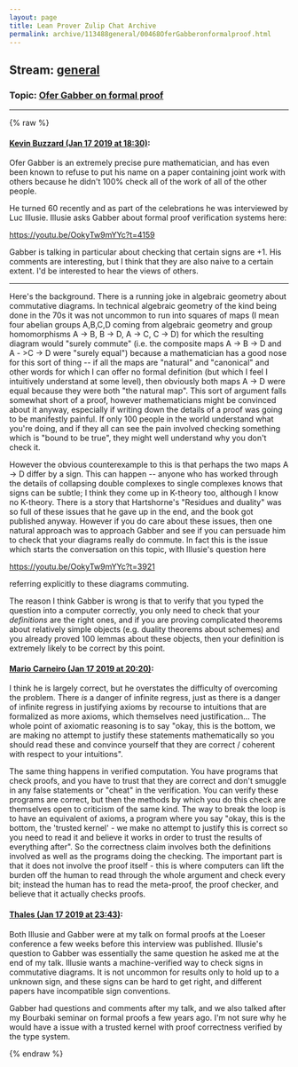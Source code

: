 ```yaml
---
layout: page
title: Lean Prover Zulip Chat Archive 
permalink: archive/113488general/00468OferGabberonformalproof.html
---
```


## Stream: [general](index.html)
### Topic: [Ofer Gabber on formal proof](00468OferGabberonformalproof.html)

---


{% raw %}
#### [ Kevin Buzzard (Jan 17 2019 at 18:30)](https://leanprover.zulipchat.com/#narrow/stream/113488-general/topic/Ofer%20Gabber%20on%20formal%20proof/near/155353065):
<p>Ofer Gabber is an extremely precise pure mathematician, and has even been known to refuse to put his name on a paper containing joint work with others because he didn't 100% check all of the work of all of the other people. </p>
<p>He turned 60 recently and as part of the celebrations he was interviewed by Luc Illusie. Illusie asks Gabber about formal proof verification systems here:</p>
<p><a href="https://youtu.be/OokyTw9mYYc?t=4159" target="_blank" title="https://youtu.be/OokyTw9mYYc?t=4159">https://youtu.be/OokyTw9mYYc?t=4159</a></p>
<p>Gabber is talking in particular about checking that certain signs are +1. His comments are interesting, but I think that they are also naive to a certain extent. I'd be interested to hear the views of others.</p>
<hr>
<p>Here's the background. There is a running joke in algebraic geometry about commutative diagrams. In technical algebraic geometry of the kind being done in the 70s it was not uncommon to run into squares of maps (I mean four abelian groups A,B,C,D coming from algebraic geometry and group homomorphisms A -&gt; B, B -&gt; D, A -&gt; C, C -&gt; D) for which the resulting diagram would "surely commute" (i.e. the composite maps A -&gt; B -&gt; D and A - &gt;C -&gt; D were "surely equal") because a mathematician has a good nose for this sort of thing -- if all the maps are "natural" and "canonical" and other words for which I can offer no formal definition (but which I feel I intuitively understand at some level), then obviously both maps A -&gt; D were equal because they were both "the natural map". This sort of argument falls somewhat short of a proof, however mathematicians might be convinced about it anyway, especially if writing down the details of a proof was going to be manifestly painful. If only 100 people in the world understand what you're doing, and if they all can see the pain involved checking something which is "bound to be true", they might well understand why you don't check it.</p>
<p>However the obvious counterexample to this is that perhaps the two maps A -&gt; D differ by a sign. This can happen -- anyone who has worked through the details of collapsing double complexes to single complexes knows that signs can be subtle; I think they come up in K-theory too, although I know no K-theory. There is a story that Hartshorne's "Residues and duality" was so full of these issues that he gave up in the end, and the book got published anyway. However if you do care about these issues, then one natural approach was to approach Gabber and see if you can persuade him to check that your diagrams really do commute. In fact this is the issue which starts the conversation on this topic, with Illusie's question here</p>
<p><a href="https://youtu.be/OokyTw9mYYc?t=3921" target="_blank" title="https://youtu.be/OokyTw9mYYc?t=3921">https://youtu.be/OokyTw9mYYc?t=3921</a></p>
<p>referring explicitly to these diagrams commuting. </p>
<p>The reason I think Gabber is wrong is that to verify that you typed the question into a computer correctly, you only need to check that your <em>definitions</em> are the right ones, and if you are proving complicated theorems about relatively simple objects (e.g. duality theorems about schemes) and you already proved 100 lemmas about these objects, then your definition is extremely likely to be correct by this point.</p>

#### [ Mario Carneiro (Jan 17 2019 at 20:20)](https://leanprover.zulipchat.com/#narrow/stream/113488-general/topic/Ofer%20Gabber%20on%20formal%20proof/near/155361336):
<p>I think he is largely correct, but he overstates the difficulty of overcoming the problem. There <em>is</em> a danger of infinite regress, just as there is a danger of infinite regress in justifying axioms by recourse to intuitions that are formalized as more axioms, which themselves need justification... The whole point of axiomatic reasoning is to say "okay, this is the bottom, we are making no attempt to justify these statements mathematically so you should read these and convince yourself that they are correct / coherent with respect to your intuitions".</p>
<p>The same thing happens in verified computation. You have programs that check proofs, and you have to trust that they are correct and don't smuggle in any false statements or "cheat" in the verification. You can verify these programs are correct, but then the methods by which you do this check are themselves open to criticism of the same kind. The way to break the loop is to have an equivalent of axioms, a program where you say "okay, this is the bottom, the 'trusted kernel' - we make no attempt to justify this is correct so you need to read it and believe it works in order to trust the results of everything after". So the correctness claim involves both the definitions involved as well as the programs doing the checking. The important part is that it does not involve the proof itself - this is where computers can lift the burden off the human to read through the whole argument and check every bit; instead the human has to read the meta-proof, the proof checker, and believe that it actually checks proofs.</p>

#### [ Thales (Jan 17 2019 at 23:43)](https://leanprover.zulipchat.com/#narrow/stream/113488-general/topic/Ofer%20Gabber%20on%20formal%20proof/near/156326053):
<p>Both Illusie and Gabber were at my talk on formal proofs at the Loeser conference a few weeks before this interview was published.  Illusie's question to Gabber was essentially the same question he asked me at the end of my talk.  Illusie wants a machine-verified way to check signs in commutative diagrams.  It is not uncommon for results only to hold up to a  unknown sign, and these signs can be hard to get right, and different papers have incompatible sign conventions.</p>
<p>Gabber had questions and comments after my talk, and we also talked after my Bourbaki seminar on formal proofs a few years ago.    I'm not sure why he would have a issue with a trusted kernel with proof correctness verified by the type system.</p>


{% endraw %}
